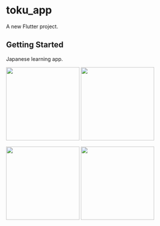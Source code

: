 # toku_app

A new Flutter project.

## Getting Started

Japanese learning app.
<p float="left">
  <img src="https://github.com/user-attachments/assets/3cef6851-3b37-405e-974d-38afe725eaf4" width="200" />
  <img src="https://github.com/user-attachments/assets/3b21eef9-82a5-4771-bb04-40a293bc8a49" width="200" />
</p>
<p float="left">
  <img src="https://github.com/user-attachments/assets/904816f3-ac0f-4ace-862e-a714968b07fd" width="200" />
  <img src="https://github.com/user-attachments/assets/17caa639-256e-4948-b802-1b8a40ec908b" width="200" />
</p>
